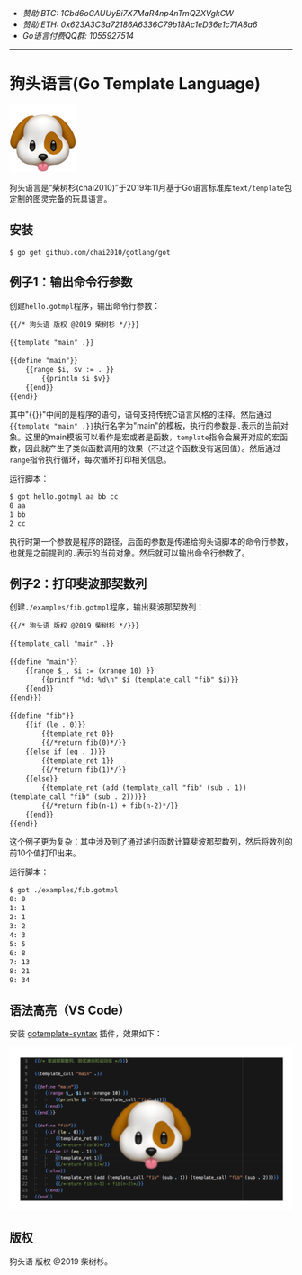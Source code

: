 - *赞助 BTC: 1Cbd6oGAUUyBi7X7MaR4np4nTmQZXVgkCW*
- *赞助 ETH: 0x623A3C3a72186A6336C79b18Ac1eD36e1c71A8a6*
- *Go语言付费QQ群: 1055927514*

----

# 狗头语言(Go Template Language)

![](gotlang-logo.png)

狗头语言是“柴树杉(chai2010)”于2019年11月基于Go语言标准库`text/template`包定制的图灵完备的玩具语言。

## 安装

```
$ go get github.com/chai2010/gotlang/got
```

## 例子1：输出命令行参数

创建`hello.gotmpl`程序，输出命令行参数：

```gotmpl
{{/* 狗头语 版权 @2019 柴树杉 */}}}

{{template "main" .}}

{{define "main"}}
	{{range $i, $v := . }}
		{{println $i $v}}
	{{end}}
{{end}}
```

其中"{{}}"中间的是程序的语句，语句支持传统C语言风格的注释。然后通过`{{template "main" .}}`执行名字为"main"的模板，执行的参数是`.`表示的当前对象。这里的main模板可以看作是宏或者是函数，`template`指令会展开对应的宏函数，因此就产生了类似函数调用的效果（不过这个函数没有返回值）。然后通过`range`指令执行循环，每次循环打印相关信息。

运行脚本：

```
$ got hello.gotmpl aa bb cc
0 aa
1 bb
2 cc
```

执行时第一个参数是程序的路径，后面的参数是传递给狗头语脚本的命令行参数，也就是之前提到的`.`表示的当前对象。然后就可以输出命令行参数了。

## 例子2：打印斐波那契数列

创建`./examples/fib.gotmpl`程序，输出斐波那契数列：

```
{{/* 狗头语 版权 @2019 柴树杉 */}}}

{{template_call "main" .}}

{{define "main"}}
	{{range $_, $i := (xrange 10) }}
		{{printf "%d: %d\n" $i (template_call "fib" $i)}}
	{{end}}
{{end}}}

{{define "fib"}}
	{{if (le . 0)}}
		{{template_ret 0}}
		{{/*return fib(0)*/}}
	{{else if (eq . 1)}}
		{{template_ret 1}}
		{{/*return fib(1)*/}}
	{{else}}
		{{template_ret (add (template_call "fib" (sub . 1)) (template_call "fib" (sub . 2)))}}
		{{/*return fib(n-1) + fib(n-2)*/}}
	{{end}}
{{end}}
```

这个例子更为复杂：其中涉及到了通过递归函数计算斐波那契数列，然后将数列的前10个值打印出来。

运行脚本：

```
$ got ./examples/fib.gotmpl
0: 0
1: 1
2: 1
3: 2
4: 3
5: 5
6: 8
7: 13
8: 21
9: 34
```

## 语法高亮（VS Code）

安装 [gotemplate-syntax](https://marketplace.visualstudio.com/items?itemName=casualjim.gotemplate) 插件，效果如下：

![](gotlang-logo-02.png)


## 版权

狗头语 版权 @2019 柴树杉。
